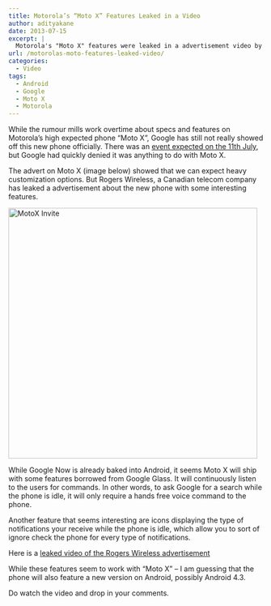 ```yaml
---
title: Motorola’s “Moto X” Features Leaked in a Video
author: adityakane
date: 2013-07-15
excerpt: |
  Motorola's "Moto X" features were leaked in a advertisement video by Rogers Wireless, a Canadian telecom company. The features seem to allow the phone to listen to voice commands at all times even when the phone is idle.
url: /motorolas-moto-features-leaked-video/
categories:
  - Video
tags:
  - Android
  - Google
  - Moto X
  - Motorola
---
```

While the rumour mills work overtime about specs and features on Motorola&#8217;s high expected phone &#8220;Moto X&#8221;, Google has still not really showed off this new phone officially. There was an [event expected on the 11th July][1], but Google had quickly denied it was anything to do with Moto X.

The advert on Moto X (image below) showed that we can expect heavy customization options. But Rogers Wireless, a Canadian telecom company has leaked a advertisement about the new phone with some interesting features.

[<img class="aligncenter size-full wp-image-76272" alt="MotoX Invite" src="http://cdn.devilsworkshop.org/files/2013/07/MotoX-Invite.png" width="492" height="495" />][2]

While Google Now is already baked into Android, it seems Moto X will ship with some features borrowed from Google Glass. It will continuously listen to the users for commands. In other words, to ask Google for a search while the phone is idle, it will only require a hands free voice command to the phone.

Another feature that seems interesting are icons displaying the type of notifications your receive while the phone is idle, which allow you to sort of ignore check the phone for every type of notifications.

Here is a <a href="http://www.youtube.com/watch?feature=player_embedded&v=OOWIKmWpVO8" onclick="_gaq.push(['_trackEvent', 'outbound-article', 'http://www.youtube.com/watch?feature=player_embedded&v=OOWIKmWpVO8', 'leaked video of the Rogers Wireless advertisement']);" >leaked video of the Rogers Wireless advertisement</a>



While these features seem to work with &#8220;Moto X&#8221; &#8211; I am guessing that the phone will also feature a new version on Android, possibly Android 4.3.

Do watch the video and drop in your comments.

 [1]: http://devilsworkshop.org/news/google-announces-motorola-phone-related-event-10-july/76260/
 [2]: http://cdn.devilsworkshop.org/files/2013/07/MotoX-Invite.png
